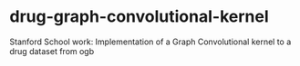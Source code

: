 # drug-graph-convolutional-kernel
Stanford School work: Implementation of a Graph Convolutional kernel to a drug dataset from ogb
